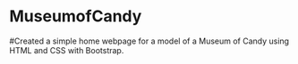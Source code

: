 # MuseumofCandy

#Created a simple home webpage for a model of a Museum of Candy using HTML and CSS with Bootstrap.
